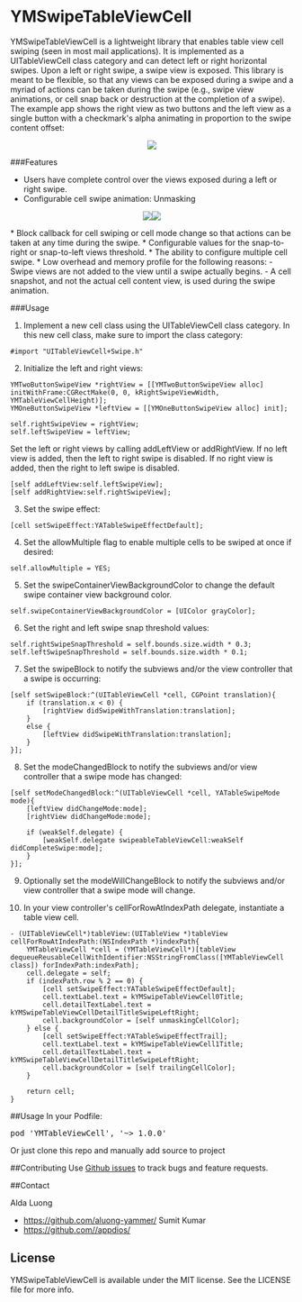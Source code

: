 YMSwipeTableViewCell
===============

YMSwipeTableViewCell is a lightweight library that enables table view cell swiping (seen in most mail applications). It is implemented as a UITableViewCell class category and can detect left or right horizontal swipes. Upon a left or right swipe, a swipe view is exposed. This library is meant to be flexible, so that any views can be exposed during a swipe and a myriad of actions can be taken during the swipe (e.g., swipe view animations, or cell snap back or destruction at the completion of a swipe). The example app shows the right view as two buttons and the left view as a single button with a checkmark's alpha animating in proportion to the swipe content offset:

<p align="center"><img src="https://github.com/aluong-yammer/YMSwipeTableViewCell/tree/master/github-assets/YMSwipeTableViewCellSample.gif"/></p>

###Features
* Users have complete control over the views exposed during a left or right swipe.
* Configurable cell swipe animation:
Unmasking
<p align="center"><img src="https://github.com/aluong-yammer/YMSwipeTableViewCell/tree/master/github-assets/YMSwipeTableViewCellUnmasking.gif”/></p>
Trailing
<p align="center"><img src="https://github.com/aluong-yammer/YMSwipeTableViewCell/tree/master/github-assets/YMSwipeTableViewCellTrailing.gif"/></p>
* Block callback for cell swiping or cell mode change so that actions can be taken at any time during the swipe.
* Configurable values for the snap-to-right or snap-to-left views threshold.
* The ability to configure multiple cell swipe.
* Low overhead and memory profile for the following reasons:
    - Swipe views are not added to the view until a swipe actually begins.
    - A cell snapshot, and not the actual cell content view, is used during the swipe animation.

###Usage

1. Implement a new cell class using the UITableViewCell class category. In this new cell class, make sure to import the class category:

```objc
#import "UITableViewCell+Swipe.h"
```

2. Initialize the left and right views:

```objc
YMTwoButtonSwipeView *rightView = [[YMTwoButtonSwipeView alloc] initWithFrame:CGRectMake(0, 0, kRightSwipeViewWidth, YMTableViewCellHeight)];
YMOneButtonSwipeView *leftView = [[YMOneButtonSwipeView alloc] init];

self.rightSwipeView = rightView;
self.leftSwipeView = leftView;
```

Set the left or right views by calling addLeftView or addRightView. If no left view is added, then the left to right swipe is disabled. If no right view is added, then the right to left swipe is disabled.

```objc
[self addLeftView:self.leftSwipeView];
[self addRightView:self.rightSwipeView];
```

3. Set the swipe effect:

```objc
[cell setSwipeEffect:YATableSwipeEffectDefault];
```

4. Set the allowMultiple flag to enable multiple cells to be swiped at once if desired:

```objc
self.allowMultiple = YES;
```

5. Set the swipeContainerViewBackgroundColor to change the default swipe container view background color.

```objc
self.swipeContainerViewBackgroundColor = [UIColor grayColor];
```

6. Set the right and left swipe snap threshold values:

```objc
self.rightSwipeSnapThreshold = self.bounds.size.width * 0.3;
self.leftSwipeSnapThreshold = self.bounds.size.width * 0.1;
```

7. Set the swipeBlock to notify the subviews and/or the view controller that a swipe is occurring:

```objc
[self setSwipeBlock:^(UITableViewCell *cell, CGPoint translation){
    if (translation.x < 0) {
        [rightView didSwipeWithTranslation:translation];
    }
    else {
        [leftView didSwipeWithTranslation:translation];
    }
}];
```

8. Set the modeChangedBlock to notify the subviews and/or view controller that a swipe mode has changed:

```objc
[self setModeChangedBlock:^(UITableViewCell *cell, YATableSwipeMode mode){
    [leftView didChangeMode:mode];
    [rightView didChangeMode:mode];
    
    if (weakSelf.delegate) {
        [weakSelf.delegate swipeableTableViewCell:weakSelf didCompleteSwipe:mode];
    }
}];
```

9. Optionally set the modeWillChangeBlock to notify the subviews and/or view controller that a swipe mode will change.

10.  In your view controller's cellForRowAtIndexPath delegate, instantiate a table view cell.
```objc
- (UITableViewCell*)tableView:(UITableView *)tableView cellForRowAtIndexPath:(NSIndexPath *)indexPath{
    YMTableViewCell *cell = (YMTableViewCell*)[tableView dequeueReusableCellWithIdentifier:NSStringFromClass([YMTableViewCell class]) forIndexPath:indexPath];
    cell.delegate = self;
    if (indexPath.row % 2 == 0) {
        [cell setSwipeEffect:YATableSwipeEffectDefault];
        cell.textLabel.text = kYMSwipeTableViewCell0Title;
        cell.detailTextLabel.text = kYMSwipeTableViewCellDetailTitleSwipeLeftRight;
        cell.backgroundColor = [self unmaskingCellColor];
    } else {
        [cell setSwipeEffect:YATableSwipeEffectTrail];
        cell.textLabel.text = kYMSwipeTableViewCell1Title;
        cell.detailTextLabel.text = kYMSwipeTableViewCellDetailTitleSwipeLeftRight;
        cell.backgroundColor = [self trailingCellColor];
    }

    return cell;
}
```

##Usage
In your Podfile:
<pre>pod 'YMTableViewCell', '~> 1.0.0'</pre>

Or just clone this repo and manually add source to project


##Contributing
Use [Github issues](https://github.com/cewendel/SWTableViewCell/issues) to track bugs and feature requests.

##Contact

Alda Luong
- https://github.com/aluong-yammer/
Sumit Kumar
- https://github.com//appdios/

## License

YMSwipeTableViewCell is available under the MIT license. See the LICENSE file for more info.





